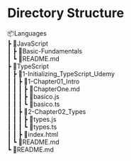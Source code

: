 # Directory Structure  

 📦Languages  
 ┣ 📂JavaScript  
 ┃ ┣ 📂Basic-Fundamentals  
 ┃ ┗ 📜README.md  
 ┣ 📂TypeScript  
 ┃ ┣ 📂1-Initializing_TypeScript_Udemy  
 ┃ ┃ ┣ 📂1-Chapter01_Intro  
 ┃ ┃ ┃ ┣ 📜ChapterOne.md  
 ┃ ┃ ┃ ┣ 📜basico.js  
 ┃ ┃ ┃ ┗ 📜basico.ts  
 ┃ ┃ ┣ 📂2-Chapter02_Types  
 ┃ ┃ ┃ ┣ 📜types.js  
 ┃ ┃ ┃ ┗ 📜types.ts  
 ┃ ┃ ┣ 📜index.html  
 ┃ ┗ 📜README.md  
 ┗ 📜README.md  